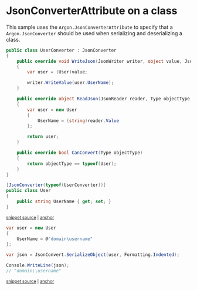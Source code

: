 # JsonConverterAttribute on a class

This sample uses the `Argon.JsonConverterAttribute` to specify that a `Argon.JsonConverter` should be used when serializing and deserializing a class.

<!-- snippet: JsonConverterAttributeClassTypes -->
<a id='snippet-jsonconverterattributeclasstypes'></a>
```cs
public class UserConverter : JsonConverter
{
    public override void WriteJson(JsonWriter writer, object value, JsonSerializer serializer)
    {
        var user = (User)value;

        writer.WriteValue(user.UserName);
    }

    public override object ReadJson(JsonReader reader, Type objectType, object existingValue, JsonSerializer serializer)
    {
        var user = new User
        {
            UserName = (string)reader.Value
        };

        return user;
    }

    public override bool CanConvert(Type objectType)
    {
        return objectType == typeof(User);
    }
}

[JsonConverter(typeof(UserConverter))]
public class User
{
    public string UserName { get; set; }
}
```
<sup><a href='/src/Tests/Documentation/Samples/Serializer/JsonConverterAttributeClass.cs#L32-L63' title='Snippet source file'>snippet source</a> | <a href='#snippet-jsonconverterattributeclasstypes' title='Start of snippet'>anchor</a></sup>
<!-- endSnippet -->

<!-- snippet: JsonConverterAttributeClassUsage -->
<a id='snippet-jsonconverterattributeclassusage'></a>
```cs
var user = new User
{
    UserName = @"domain\username"
};

var json = JsonConvert.SerializeObject(user, Formatting.Indented);

Console.WriteLine(json);
// "domain\\username"
```
<sup><a href='/src/Tests/Documentation/Samples/Serializer/JsonConverterAttributeClass.cs#L68-L78' title='Snippet source file'>snippet source</a> | <a href='#snippet-jsonconverterattributeclassusage' title='Start of snippet'>anchor</a></sup>
<!-- endSnippet -->
